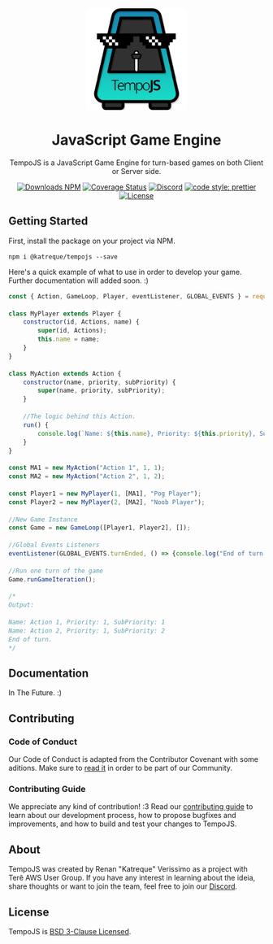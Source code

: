<div align="center">
<img src="./images/TempoJSLogo.png" alt="drawing" width="200"/><br />

# JavaScript Game Engine

TempoJS is a JavaScript Game Engine for turn-based games on both Client or Server side.

[![Downloads NPM](https://img.shields.io/npm/dw/@katreque/tempojs?style=flat-square)](https://www.npmjs.com/package/@katreque/tempojs)
[![Coverage Status](https://img.shields.io/coveralls/github/Katreque/TempoJS?color=limon&style=flat-square)](https://coveralls.io/github/Katreque/TempoJS?branch=master)
[![Discord](https://img.shields.io/discord/681928564592869392?label=Discord&style=flat-square)](https://discord.gg/SD3FtBy)
[![code style: prettier](https://img.shields.io/badge/code_style-prettier-ff69b4.svg?style=flat-square)](https://github.com/prettier/prettier)
[![License](https://img.shields.io/badge/License-BSD%203--Clause-blue.svg?style=flat-square)](https://opensource.org/licenses/BSD-3-Clause) 

</div>

## Getting Started

First, install the package on your project via NPM.

```
npm i @katreque/tempojs --save
```

Here's a quick example of what to use in order to develop your game. Further documentation will added soon. :)

```javascript
const { Action, GameLoop, Player, eventListener, GLOBAL_EVENTS } = require("tempojs");

class MyPlayer extends Player {
    constructor(id, Actions, name) {
        super(id, Actions);
        this.name = name;
    }
}

class MyAction extends Action {
    constructor(name, priority, subPriority) {
        super(name, priority, subPriority);
    }

    //The logic behind this Action.
    run() {
        console.log(`Name: ${this.name}, Priority: ${this.priority}, SubPriority: ${this.subPriority}`);
    }
}

const MA1 = new MyAction("Action 1", 1, 1);
const MA2 = new MyAction("Action 2", 1, 2);

const Player1 = new MyPlayer(1, [MA1], "Pog Player");
const Player2 = new MyPlayer(2, [MA2], "Noob Player");

//New Game Instance
const Game = new GameLoop([Player1, Player2], []);

//Global Events Listeners
eventListener(GLOBAL_EVENTS.turnEnded, () => {console.log("End of turn.")});

//Run one turn of the game
Game.runGameIteration();

/*
Output:

Name: Action 1, Priority: 1, SubPriority: 1
Name: Action 2, Priority: 1, SubPriority: 2
End of turn.
*/
```

## Documentation

In The Future. :)

## Contributing

### Code of Conduct

Our Code of Conduct is adapted from the Contributor Covenant with some aditions. Make sure to [read it](https://github.com/Katreque/TempoJS/blob/master/CODE_OF_CONDUCT.md) in order to be part of our Community.

### Contributing Guide

We appreciate any kind of contribution! :3 Read our [contributing guide](https://github.com/Katreque/TempoJS/blob/master/CONTRIBUTING.md) to learn about our development process, how to propose bugfixes and improvements, and how to build and test your changes to TempoJS.

## About

TempoJS was created by Renan "Katreque" Verissimo as a project with Terê AWS User Group. If you have any interest in learning about the ideia, share thoughts or want to join the team, feel free to join our [Discord](https://discord.gg/SD3FtBy).

## License

TempoJS is [BSD 3-Clause Licensed](https://github.com/Katreque/TempoJS/blob/master/LICENSE).
